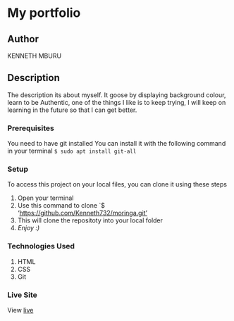 # My portfolio
## Author
KENNETH MBURU
## Description
The description its about myself. It goose by displaying background colour,
learn to be Authentic, one of the things I like is to keep trying, I will keep on learning in the future so that I can get better.
### Prerequisites
You need to have git installed
You can install it with the following command in your terminal
`$ sudo apt install git-all`
### Setup
To access this project on your local files, you can clone it using these steps
1. Open your terminal
2. Use this command to clone
`$ ‘https://github.com/Kenneth732/moringa.git’
1. This will clone the repositoty into your local folder
1. _Enjoy :)_
### Technologies Used
1. HTML
2. CSS
3. Git
### Live Site
View [live](kenneth732.github.io/moringa/)
